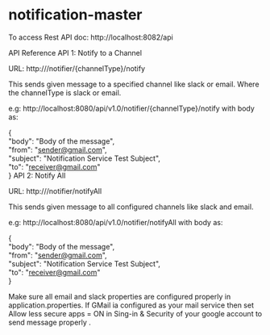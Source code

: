 # notification-master

To access Rest API doc: http://localhost:8082/api

API Reference
API 1: Notify to a Channel

URL: http://<HOST>/notifier/{channelType}/notify

This sends given message to a specified channel like slack or email. Where the channelType is slack or email.

e.g: http://localhost:8080/api/v1.0/notifier/{channelType}/notify
with body as:

{  
   "body": "Body of the message",  
   "from": "sender@gmail.com",  
   "subject": "Notification Service Test Subject",  
   "to": "receiver@gmail.com"  
 }
API 2: Notify All

URL: http://<HOST>/notifier/notifyAll

This sends given message to all configured channels like slack and email.

e.g: http://localhost:8080/api/v1.0/notifier/notifyAll with body as:

{  
   "body": "Body of the message",  
   "from": "sender@gmail.com",  
   "subject": "Notification Service Test Subject",  
   "to": "receiver@gmail.com"  
}

Make sure all email and slack properties are configured properly in application.properties.
If GMail ia configured as your mail service then set Allow less secure apps = ON in Sing-in & Security of your google account to send message properly .
